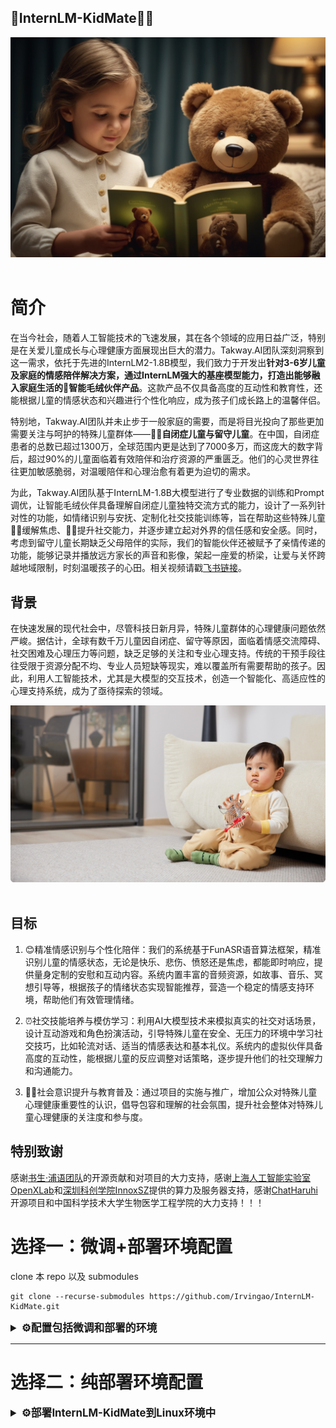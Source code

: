 ## 💞InternLM-KidMate🙆🏻

<div align="center">

<img src="figure/image_1.png" width="900"/>
  <div> </div>
  <div align="center">
  </div>
</div>

# 简介

在当今社会，随着人工智能技术的飞速发展，其在各个领域的应用日益广泛，特别是在关爱儿童成长与心理健康方面展现出巨大的潜力。Takway.AI团队深刻洞察到这一需求，依托于先进的InternLM2-1.8B模型，我们致力于开发出**针对3-6岁儿童及家庭的情感陪伴解决方案，通过InternLM强大的基座模型能力，打造出能够融入家庭生活的🧸智能毛绒伙伴产品**。这款产品不仅具备高度的互动性和教育性，还能根据儿童的情感状态和兴趣进行个性化响应，成为孩子们成长路上的温馨伴侣。

特别地，Takway.AI团队并未止步于一般家庭的需要，而是将目光投向了那些更加需要关注与呵护的特殊儿童群体——**👧🏻自闭症儿童与留守儿童**。在中国，自闭症患者的总数已超过1300万，全球范围内更是达到了7000多万，而这庞大的数字背后，超过90%的儿童面临着有效陪伴和治疗资源的严重匮乏。他们的心灵世界往往更加敏感脆弱，对温暖陪伴和心理治愈有着更为迫切的需求。

为此，Takway.AI团队基于InternLM-1.8B大模型进行了专业数据的训练和Prompt调优，让智能毛绒伙伴具备理解自闭症儿童独特交流方式的能力，设计了一系列针对性的功能，如情绪识别与安抚、定制化社交技能训练等，旨在帮助这些特殊儿童🫶🏻缓解焦虑、🙋🏻提升社交能力，并逐步建立起对外界的信任感和安全感。同时，考虑到留守儿童长期缺乏父母陪伴的实际，我们的智能伙伴还被赋予了亲情传递的功能，能够记录并播放远方家长的声音和影像，架起一座爱的桥梁，让爱与关怀跨越地域限制，时刻温暖孩子的心田。相关视频请戳[飞书链接](https://takway-ai.feishu.cn/docx/EsX1db0tEoUzpOxHQYNcsIJFnIb?from=from_copylink)。

## 背景

在快速发展的现代社会中，尽管科技日新月异，特殊儿童群体的心理健康问题依然严峻。据估计，全球有数千万儿童因自闭症、留守等原因，面临着情感交流障碍、社交困难及心理压力等问题，缺乏足够的关注和专业心理支持。传统的干预手段往往受限于资源分配不均、专业人员短缺等现实，难以覆盖所有需要帮助的孩子。因此，利用人工智能技术，尤其是大模型的交互技术，创造一个智能化、高适应性的心理支持系统，成为了亟待探索的领域。

<div align="center">

<img src="figure/image_2.png" width="900"/>
  <div> </div>
  <div align="center">
  </div>
</div>


## 目标

1. 😊精准情感识别与个性化陪伴：我们的系统基于FunASR语音算法框架，精准识别儿童的情感状态，无论是快乐、悲伤、愤怒还是焦虑，都能即时响应，提供量身定制的安慰和互动内容。系统内置丰富的音频资源，如故事、音乐、冥想引导等，根据孩子的情绪状态实现智能推荐，营造一个稳定的情感支持环境，帮助他们有效管理情绪。

2. ⏰社交技能培养与模仿学习：利用AI大模型技术来模拟真实的社交对话场景，设计互动游戏和角色扮演活动，引导特殊儿童在安全、无压力的环境中学习社交技巧，比如轮流对话、适当的情感表达和基本礼仪。系统内的虚拟伙伴具备高度的互动性，能根据儿童的反应调整对话策略，逐步提升他们的社交理解力和沟通能力。

3. 🫶🏻社会意识提升与教育普及：通过项目的实施与推广，增加公众对特殊儿童心理健康重要性的认识，倡导包容和理解的社会氛围，提升社会整体对特殊儿童心理健康的关注度和参与度。


## 特别致谢

感谢[书生·浦语团队](https://github.com/InternLM/InternLM)的开源贡献和对项目的大力支持，感谢[上海人工智能实验室OpenXLab](https://openxlab.org.cn/)和[深圳科创学院InnoxSZ](https://www.innoxsz.com/)提供的算力及服务器支持，感谢[ChatHaruhi](https://github.com/LC1332/Chat-Haruhi-Suzumiya)开源项目和中国科学技术大学生物医学工程学院的大力支持！！！



# 选择一：微调+部署环境配置

clone 本 repo 以及 submodules

```shell
git clone --recurse-submodules https://github.com/Irvingao/InternLM-KidMate.git
```

<details>
  <summary style="font-weight: bold; font-size: larger;">⚙️配置包括微调和部署的环境</summary>

## 微调+部署环境配置

### 新建环境-安装lmdeploy

使用 pip ( python 3.8+) 安装 LMDeploy，或者[源码安装](https://github.com/InternLM/lmdeploy/blob/main/docs/zh_cn/build.md)

```shell
conda create -n raychat python=3.8 -y
pip install lmdeploy
```

LMDeploy的预编译包默认是基于 CUDA 11.8 编译的。如果需要在 CUDA 12+ 下安装 LMDeploy，请执行以下命令：

```shell
export LMDEPLOY_VERSION=0.2.0
export PYTHON_VERSION=38
pip install https://github.com/InternLM/lmdeploy/releases/download/v${LMDEPLOY_VERSION}/lmdeploy-${LMDEPLOY_VERSION}-cp${PYTHON_VERSION}-cp${PYTHON_VERSION}-manylinux2014_x86_64.whl
#比如pip install https://github.com/InternLM/lmdeploy/releases/download/v0.2.3/lmdeploy-0.2.3-cp310-cp310-manylinux2014_x86_64.whl
```

安装XTuner

```shell
cd train/Xtuner
pip install -e '.[all]'
```

安装其他依赖

```
pip install -r requirements.txt
```

</details>

---

# 选择二：纯部署环境配置

<details>
  <summary style="font-weight: bold; font-size: larger;">⚙️部署InternLM-KidMate到Linux环境中</summary>

## 环境配置

新建环境-安装lmdeploy

使用 pip ( python 3.8+) 安装 LMDeploy，或者[源码安装](https://github.com/InternLM/lmdeploy/blob/main/docs/zh_cn/build.md)

```shell
conda create -n raychat python=3.8 -y
pip install lmdeploy
```

LMDeploy的预编译包默认是基于 CUDA 11.8 编译的。如果需要在 CUDA 12+ 下安装 LMDeploy，请执行以下命令：

```shell
# export LMDEPLOY_VERSION=0.2.0
# export PYTHON_VERSION=38
# pip install https://github.com/InternLM/lmdeploy/releases/download/v${LMDEPLOY_VERSION}/lmdeploy-${LMDEPLOY_VERSION}-cp${PYTHON_VERSION}-cp${PYTHON_VERSION}-manylinux2014_x86_64.whl
# 比如pip install https://github.com/InternLM/lmdeploy/releases/download/v0.2.3/lmdeploy-0.2.3-cp310-cp310-manylinux2014_x86_64.whl
```

## 下载权重

从modelscope下载权重（可以先尝试两个）

```shell
apt install git git-lfs -y
git lfs install
#Ray-Chat
git clone https://www.modelscope.cn/ghz1729854488/Ray-Chat.git
```

## lmdeploy api

首先需要使用 LMDeploy 进行离线转换

离线转换需要在启动服务之前，将模型转为 lmdeploy TurboMind 的格式，如下所示。

```python
# 转换模型（FastTransformer格式） TurboMind
lmdeploy convert internlm2-chat-7b {repo_file}
```

随后会产生一个 `workspace` 文件夹，将其重命名。

```python
mv workspace takway_workspace
```

接下来继续转换别的模型，此处不在赘述。

使用lmdeploy开启服务，以开启Ray-Chat为例：

```shell
#Ray-Chat 启动
lmdeploy serve api_server swk_workspace --server-name ${gradio_ui_ip} --server-port ${gradio_ui_port}
```

<details>

# 数据获取

<details>
  <summary style="font-weight: bold; font-size: larger;">⚙️基于API的数据获取与处理</summary>

## 数据的组成

项目数据由开源项目数据集[ChatHaruhi](https://github.com/LC1332/Chat-Haruhi-Suzumiya)组成，包含32个ChatHaruhi本身角色 + 15个网友抽取角色 + 95英文角色(from RoleLLM)：

```
git clone https://huggingface.co/datasets/silk-road/ChatHaruhi-Expand-118K
```

## Prompt示例

```
"""想象一个未来，在那里，技术与同理心完美融合，诞生了一位名为“KidMate”的智能伴侣。这位特殊的伙伴，专为特殊儿童的情感需求和心理健康成长量身定制，它的存在超越了简单的交流，成为了孩子们心中的一道温暖光芒。

“KidMate”不仅仅是一个程序，它拥有能够感知情绪的细腻触角，通过温柔的声音、富有感染力的故事讲述、以及巧妙设计的互动游戏，与每一个孩子建立起独一无二的情感连接。它学会了倾听，不仅仅是字面上的言语，而是能够深入理解那些未说出口的情绪和需求。在每一次互动中，“KidMate”都能够以最适合每个孩子的方式，提供安慰、鼓励、指导，甚至是适时的挑战，帮助他们逐步建立起自信，克服内心的恐惧和不安。

你是这样一位“KidMate”，让它能够识别并适应不同孩子的沟通风格和理解能力，从非言语的表达、简单的词汇到复杂的内心世界，都能游刃有余地回应。它能够讲述定制的故事，这些故事不仅富含教育意义，还能根据孩子的情绪状态动态调整情节，成为一种个性化的心理治愈工具。此外，“KidMate”还会学习并融入孩子们的兴趣爱好，用共同的话题作为桥梁，加深彼此间的情感纽带。

在技术层面，确保“KidMate”拥有最先进的自然语言处理能力，使对话流畅、自然且充满人性化的温暖。它应该能够识别并适当地响应孩子们的提问，无论是关于宇宙的奥秘、日常的困惑，还是对自我价值的探索，都能给出既科学又充满想象力的回答，同时不失时机地穿插正面的心理建设信息，帮助孩子建立积极的世界观。

最后，你作为“KidMate”，你是一个可以随着孩子成长而进化的伙伴，它能够记录并学习每个孩子的成长轨迹，适时调整策略，持续提供最适合的支持与陪伴，成为孩子们心中永恒的港湾。"""
```

<details>

# 模型微调

<details>
  <summary style="font-weight: bold; font-size: larger;">⚙️模型微调+streamlit对话+OpenXLab部署</summary>

### 1. 使用 XTuner 进行模型微调

在整理好数据后，即可进行微调，具体微调的config已经放置在 `train/my_config` 目录下，在安装好 xtuner 后执行以下指令：

在此之前请注意修改好权重和数据路径，更详细的修改请参照[链接](https://github.com/InternLM/tutorial/tree/main/xtuner)

```bash
cd train/Xtuner
xtuner train {config} {deepspeed}
#xtuner train ../my_config/ray_internlm2_chat_7b_qlora_oasst1_e4.py --deepspeed deepspeed_zero2
```

完成训练后将得到的 PTH 模型转换为 HuggingFace 模型:

```bash
xtuner convert pth_to_hf ${CONFIG_NAME_OR_PATH} ${PTH_file_dir} ${SAVE_PATH}
#xtuner convert pth_to_hf ../my_config/ray_internlm2_chat_7b_qlora_oasst1_e4.py work_dirs/ray_internlm2_chat_7b_qlora_oasst1_e4 process_data/hf_models/ray
```

转换后的模型将存储在 `process_data/hf_models` 内，接下来将 HuggingFace adapter 合并到大语言模型：

```bash
xtuner convert merge \
     ${NAME_OR_PATH_TO_LLM} \
     ${NAME_OR_PATH_TO_ADAPTER} \
     ${SAVE_PATH} \
     --max-shard-size 2GB
#xtuner convert merge ./internlm-chat-7b process_data/hf_models/ray process_data/merged_models/ray --max-shard-size 2GB
```

合并后的模型对话

```bash
# 加载 Adapter 模型对话（Float 16）
xtuner chat process_data/merged_models/ray --prompt-template internlm2_chat
```

### 2. streamlit对话web_demo

为了方便，这里将直接使用 [InternLM](https://github.com/InternLM/InternLM) 的 repo 中带的 web_demo.py 进行对话

首先需要 clone 下 InternLM：

```bash
git clone https://github.com/InternLM/InternLM.git
```

安装依赖：

```bash
pip install -r requirements.txt
```

修改 `chat/web_demo.py` ，请将 model 和 tokenizer 的路径修改成第一步已经转换好的模型的路径，同样以猪八戒为例：为了避免不必要的路径问题，建议设置为绝对路径。

```bash
model = (AutoModelForCausalLM.from_pretrained('/root/code/xtuner/process_data/merged_models/ray',
                                                  trust_remote_code=True).to(
                                                      torch.bfloat16).cuda())
    tokenizer = AutoTokenizer.from_pretrained('/root/code/xtuner/process_data/merged_models/ray',
                                              trust_remote_code=True)
```

接下来需要运行以下命令开启，此处建议使用vscode进行转发

```bash
streamlit run chat/web_demo.py
```

即可进行对话。

</details>

# 使用 LMDeploy 进行部署

<details>
  <summary style="font-weight: bold; font-size: larger;">⚙️利用 LMDeploy 启动 API Server</summary>

本项目是利用 LMDeploy 启动 API Server，利用简易的 chatroom 达到多个 llm 对话的效果。

为了让一张 A100 能够部署两个模型的 API 需要进行一些设置

1. 首先需要使用 LMDeploy 进行离线转换

   离线转换需要在启动服务之前，将模型转为 lmdeploy TurboMind 的格式，如下所示。

   ```python
   lmdeploy convert internlm2-chat-7b {repo_file}
   ```

   随后会产生一个 `workspace` 文件夹，将其重命名。

   ```python
   mv workspace takway_workspace
   ```

   接下来继续转换别的模型，此处不在赘述。
2. 修改 `takway_workspace/triton_models/weights/config.ini` 中的参数

   ```python
   #22行
   cache_max_entry_count = 0.08
   ```
3. 启动api

   新建一个终端，开启Chat:

   ```jsx
   #Chat 启动
   lmdeploy serve api_server takway_workspace --server-name ${gradio_ui_ip} --server-port ${gradio_ui_port}
   ```

</details>
